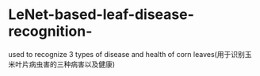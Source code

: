 # LeNet-based-leaf-disease-recognition-
used to recognize 3 types of disease and health of corn leaves(用于识别玉米叶片病虫害的三种病害以及健康)
